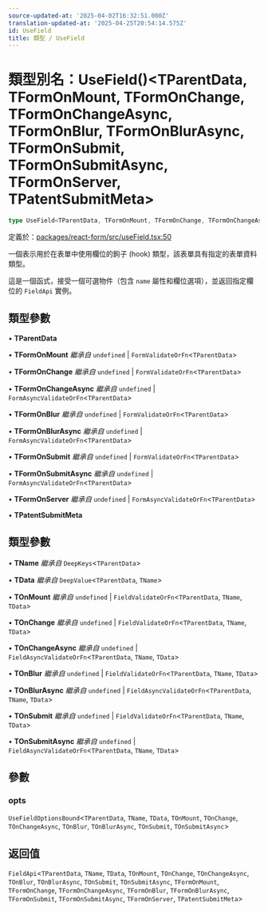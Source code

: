 ```yaml
---
source-updated-at: '2025-04-02T16:32:51.000Z'
translation-updated-at: '2025-04-25T20:54:14.575Z'
id: UseField
title: 類型 / UseField
---
```

# 類型別名：UseField()\<TParentData, TFormOnMount, TFormOnChange, TFormOnChangeAsync, TFormOnBlur, TFormOnBlurAsync, TFormOnSubmit, TFormOnSubmitAsync, TFormOnServer, TPatentSubmitMeta\>

```ts
type UseField<TParentData, TFormOnMount, TFormOnChange, TFormOnChangeAsync, TFormOnBlur, TFormOnBlurAsync, TFormOnSubmit, TFormOnSubmitAsync, TFormOnServer, TPatentSubmitMeta> = <TName, TData, TOnMount, TOnChange, TOnChangeAsync, TOnBlur, TOnBlurAsync, TOnSubmit, TOnSubmitAsync>(opts) => FieldApi<TParentData, TName, TData, TOnMount, TOnChange, TOnChangeAsync, TOnBlur, TOnBlurAsync, TOnSubmit, TOnSubmitAsync, TFormOnMount, TFormOnChange, TFormOnChangeAsync, TFormOnBlur, TFormOnBlurAsync, TFormOnSubmit, TFormOnSubmitAsync, TFormOnServer, TPatentSubmitMeta>;
```

定義於：[packages/react-form/src/useField.tsx:50](https://github.com/TanStack/form/blob/main/packages/react-form/src/useField.tsx#L50)

一個表示用於在表單中使用欄位的鉤子 (hook) 類型，該表單具有指定的表單資料類型。

這是一個函式，接受一個可選物件（包含 `name` 屬性和欄位選項），並返回指定欄位的 `FieldApi` 實例。

## 類型參數

• **TParentData**

• **TFormOnMount** *繼承自* `undefined` \| `FormValidateOrFn`\<`TParentData`\>

• **TFormOnChange** *繼承自* `undefined` \| `FormValidateOrFn`\<`TParentData`\>

• **TFormOnChangeAsync** *繼承自* `undefined` \| `FormAsyncValidateOrFn`\<`TParentData`\>

• **TFormOnBlur** *繼承自* `undefined` \| `FormValidateOrFn`\<`TParentData`\>

• **TFormOnBlurAsync** *繼承自* `undefined` \| `FormAsyncValidateOrFn`\<`TParentData`\>

• **TFormOnSubmit** *繼承自* `undefined` \| `FormValidateOrFn`\<`TParentData`\>

• **TFormOnSubmitAsync** *繼承自* `undefined` \| `FormAsyncValidateOrFn`\<`TParentData`\>

• **TFormOnServer** *繼承自* `undefined` \| `FormAsyncValidateOrFn`\<`TParentData`\>

• **TPatentSubmitMeta**

## 類型參數

• **TName** *繼承自* `DeepKeys`\<`TParentData`\>

• **TData** *繼承自* `DeepValue`\<`TParentData`, `TName`\>

• **TOnMount** *繼承自* `undefined` \| `FieldValidateOrFn`\<`TParentData`, `TName`, `TData`\>

• **TOnChange** *繼承自* `undefined` \| `FieldValidateOrFn`\<`TParentData`, `TName`, `TData`\>

• **TOnChangeAsync** *繼承自* `undefined` \| `FieldAsyncValidateOrFn`\<`TParentData`, `TName`, `TData`\>

• **TOnBlur** *繼承自* `undefined` \| `FieldValidateOrFn`\<`TParentData`, `TName`, `TData`\>

• **TOnBlurAsync** *繼承自* `undefined` \| `FieldAsyncValidateOrFn`\<`TParentData`, `TName`, `TData`\>

• **TOnSubmit** *繼承自* `undefined` \| `FieldValidateOrFn`\<`TParentData`, `TName`, `TData`\>

• **TOnSubmitAsync** *繼承自* `undefined` \| `FieldAsyncValidateOrFn`\<`TParentData`, `TName`, `TData`\>

## 參數

### opts

`UseFieldOptionsBound`\<`TParentData`, `TName`, `TData`, `TOnMount`, `TOnChange`, `TOnChangeAsync`, `TOnBlur`, `TOnBlurAsync`, `TOnSubmit`, `TOnSubmitAsync`\>

## 返回值

`FieldApi`\<`TParentData`, `TName`, `TData`, `TOnMount`, `TOnChange`, `TOnChangeAsync`, `TOnBlur`, `TOnBlurAsync`, `TOnSubmit`, `TOnSubmitAsync`, `TFormOnMount`, `TFormOnChange`, `TFormOnChangeAsync`, `TFormOnBlur`, `TFormOnBlurAsync`, `TFormOnSubmit`, `TFormOnSubmitAsync`, `TFormOnServer`, `TPatentSubmitMeta`\>
